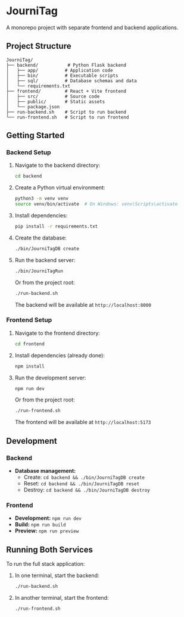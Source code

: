 # JourniTag

A monorepo project with separate frontend and backend applications.

## Project Structure

```
JourniTag/
├── backend/           # Python Flask backend
│   ├── app/          # Application code
│   ├── bin/          # Executable scripts
│   ├── sql/          # Database schemas and data
│   └── requirements.txt
├── frontend/         # React + Vite frontend
│   ├── src/          # Source code
│   ├── public/       # Static assets
│   └── package.json
├── run-backend.sh    # Script to run backend
└── run-frontend.sh   # Script to run frontend
```

## Getting Started

### Backend Setup

1. Navigate to the backend directory:
   ```bash
   cd backend
   ```

2. Create a Python virtual environment:
   ```bash
   python3 -m venv venv
   source venv/bin/activate  # On Windows: venv\Scripts\activate
   ```

3. Install dependencies:
   ```bash
   pip install -r requirements.txt
   ```

4. Create the database:
   ```bash
   ./bin/JourniTagDB create
   ```

5. Run the backend server:
   ```bash
   ./bin/JourniTagRun
   ```
   Or from the project root:
   ```bash
   ./run-backend.sh
   ```

   The backend will be available at `http://localhost:8000`

### Frontend Setup

1. Navigate to the frontend directory:
   ```bash
   cd frontend
   ```

2. Install dependencies (already done):
   ```bash
   npm install
   ```

3. Run the development server:
   ```bash
   npm run dev
   ```
   Or from the project root:
   ```bash
   ./run-frontend.sh
   ```

   The frontend will be available at `http://localhost:5173`

## Development

### Backend

- **Database management:**
  - Create: `cd backend && ./bin/JourniTagDB create`
  - Reset: `cd backend && ./bin/JourniTagDB reset`
  - Destroy: `cd backend && ./bin/JourniTagDB destroy`

### Frontend

- **Development:** `npm run dev`
- **Build:** `npm run build`
- **Preview:** `npm run preview`

## Running Both Services

To run the full stack application:

1. In one terminal, start the backend:
   ```bash
   ./run-backend.sh
   ```

2. In another terminal, start the frontend:
   ```bash
   ./run-frontend.sh
   ```
